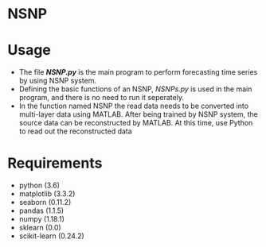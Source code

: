 # NSNP
# Usage
- The file ***NSNP.py*** is the main program to perform forecasting time series by using NSNP system.
- Defining the basic functions of an NSNP, *NSNPs.py* is used in the main program, and there is no need to run it seperately.
- In the function named NSNP the read data needs to be converted into multi-layer data using MATLAB. After being trained by NSNP system,
  the source data can be reconstructed by MATLAB. At this time, use Python to read out the reconstructed data

# Requirements
- python (3.6)
- matplotlib (3.3.2)
- seaborn (0.11.2)
- pandas (1.1.5)
- numpy (1.18.1)
- sklearn (0.0)
- scikit-learn (0.24.2)
